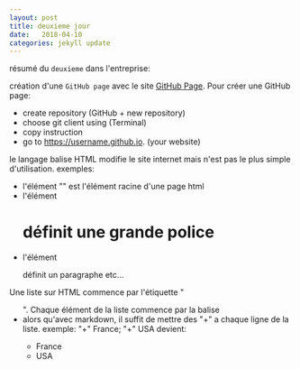 ```yaml
---
layout: post
title: deuxieme jour
date:   2018-04-10
categories: jekyll update
---
```

résumé du `deuxieme` dans l'entreprise:

création d'une `GitHub page` avec le site [GitHub Page][githubpage].
Pour créer une GitHub page:
+ create repository (GitHub + new repository)
+ choose git client using (Terminal)
+ copy instruction
+ go to https://username.github.io. (your website)

le langage balise HTML modifie le site internet mais n'est pas le plus simple d'utilisation.
exemples:
+ l'élément "<html>" est l'élément racine d'une page html
+ l'élément <h1> définit une grande police
+ l'élément <p> définit un paragraphe etc...

Une liste sur HTML commence par l'étiquette "<ul>". Chaque élément de la liste commence par la balise <li> alors qu'avec markdown, il suffit de mettre des "+" a chaque ligne de la liste.
exemple:
"+" France; "+" USA
devient:
+ France
+ USA




[githubpage]: https://pages.github.com
